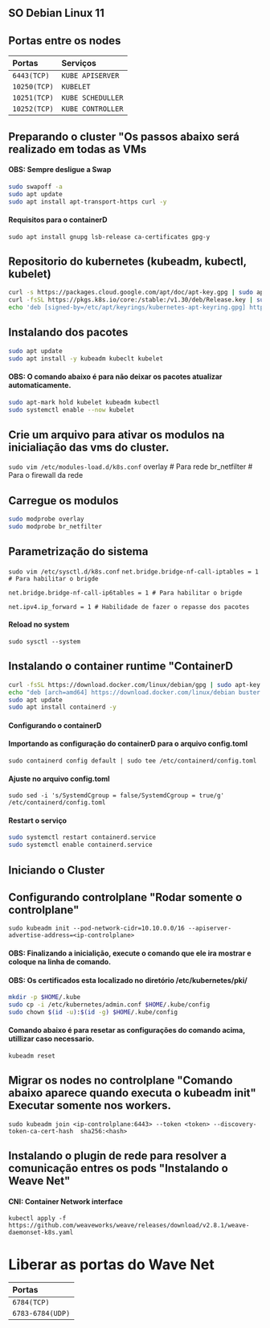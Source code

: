 ## SO Debian Linux 11

## Portas entre os nodes
|  Portas     | Serviços          |
|  :--------- | :---------------- |
| `6443(TCP)` | `KUBE APISERVER`  |
| `10250(TCP)`| `KUBELET`         |
| `10251(TCP)`| `KUBE SCHEDULLER` |
| `10252(TCP)`| `KUBE CONTROLLER` |

## Preparando o cluster "Os passos abaixo será realizado em todas as VMs #####
#### OBS: Sempre desligue a Swap
```bash
sudo swapoff -a
sudo apt update
sudo apt install apt-transport-https curl -y
```
#### Requisitos para o containerD
`sudo apt install gnupg lsb-release ca-certificates gpg-y`

## Repositorio do kubernetes (kubeadm, kubectl, kubelet)
```bash
curl -s https://packages.cloud.google.com/apt/doc/apt-key.gpg | sudo apt-key add -
curl -fsSL https://pkgs.k8s.io/core:/stable:/v1.30/deb/Release.key | sudo gpg --dearmor -o /etc/apt/keyrings/kubernetes-apt-keyring.gpg
echo 'deb [signed-by=/etc/apt/keyrings/kubernetes-apt-keyring.gpg] https://pkgs.k8s.io/core:/stable:/v1.30/deb/ /' | sudo tee /etc/apt/sources.list.d/kubernetes.list
```

## Instalando dos pacotes
```bash
sudo apt update
sudo apt install -y kubeadm kubeclt kubelet
```
#### OBS: O comando abaixo é para não deixar os pacotes atualizar automaticamente.
```bash
sudo apt-mark hold kubelet kubeadm kubectl
sudo systemctl enable --now kubelet
```

## Crie um arquivo para ativar os modulos na inicialiação das vms do cluster.
`sudo vim /etc/modules-load.d/k8s.conf`
overlay # Para rede
br_netfilter # Para o firewall da rede

## Carregue os modulos 
```bash
sudo modprobe overlay
sudo modprobe br_netfilter
```

## Parametrização do sistema
`sudo vim /etc/sysctl.d/k8s.conf`
`net.bridge.bridge-nf-call-iptables = 1 # Para habilitar o brigde`

`net.bridge.bridge-nf-call-ip6tables = 1 # Para habilitar o brigde`

`net.ipv4.ip_forward = 1 # Habilidade de fazer o repasse dos pacotes`

#### Reload no system
`sudo sysctl --system`

## Instalando o container runtime "ContainerD
```bash
curl -fsSL https://download.docker.com/linux/debian/gpg | sudo apt-key add -
echo "deb [arch=amd64] https://download.docker.com/linux/debian buster stable" |sudo tee /etc/apt/sources.list.d/docker.list
sudo apt update
sudo apt install containerd -y
```

#### Configurando o containerD
#### Importando as configuração do containerD para o arquivo config.toml
`sudo containerd config default | sudo tee /etc/containerd/config.toml`

#### Ajuste no arquivo config.toml
`sudo sed -i 's/SystemdCgroup = false/SystemdCgroup = true/g' /etc/containerd/config.toml`

#### Restart o serviço
```bash
sudo systemctl restart containerd.service
sudo systemctl enable containerd.service
```

## Iniciando o Cluster

## Configurando controlplane "Rodar somente o controlplane"
`sudo kubeadm init --pod-network-cidr=10.10.0.0/16 --apiserver-advertise-address=<ip-controlplane>`

#### OBS: Finalizando a inicialição, execute o comando que ele ira  mostrar e coloque na linha de comando.
#### OBS: Os certificados esta localizado no diretório /etc/kubernetes/pki/
```bash
mkdir -p $HOME/.kube
sudo cp -i /etc/kubernetes/admin.conf $HOME/.kube/config
sudo chown $(id -u):$(id -g) $HOME/.kube/config
```
#### Comando abaixo é para resetar as configurações do comando acima, utillizar caso necessario.
`kubeadm reset`

## Migrar os nodes no controlplane "Comando abaixo aparece quando executa o kubeadm init" Executar somente nos workers.
`sudo kubeadm join <ip-controlplane:6443> --token <token> --discovery-token-ca-cert-hash  sha256:<hash>`

## Instalando o plugin de rede para resolver a comunicação entres os pods "Instalando o Weave Net"
#### CNI: Container Network interface
`kubectl apply -f https://github.com/weaveworks/weave/releases/download/v2.8.1/weave-daemonset-k8s.yaml`

# Liberar as portas do Wave Net
|  Portas          |
|  :-------------- |
| `6784(TCP)`      |
| `6783-6784(UDP)` |
